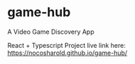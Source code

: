 # game-hub
A Video Game Discovery App

React + Typescript Project
live link here: https://nocosharold.github.io/game-hub/
